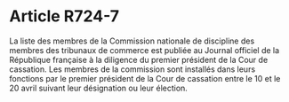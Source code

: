 # Article R724-7

La liste des membres de la Commission nationale de discipline des membres des tribunaux de commerce est publiée au Journal officiel de la République française à la diligence du premier président de la Cour de cassation.   Les membres de la commission sont installés dans leurs fonctions par le premier président de la Cour de cassation entre le 10 et le 20 avril suivant leur désignation ou leur élection.